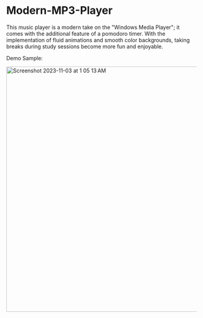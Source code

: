 # Modern-MP3-Player
This music player is a modern take on the "Windows Media Player"; it comes with the additional feature of a pomodoro timer. With the implementation of fluid animations and smooth color backgrounds, taking breaks during study sessions become more fun and enjoyable. 


Demo Sample:

<img width="650" alt="Screenshot 2023-11-03 at 1 05 13 AM" src="https://github.com/varungande/Modern-MP3-Player/assets/82426750/599472f2-26b4-4fe5-8711-95f88a10a614">
